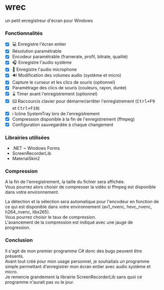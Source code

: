 # wrec
un petit enregistreur d'écran pour Windows

### Fonctionnalités

- [x] 💻 Enregistre l'écran entier
- [x] Résolution paramétrable
- [x] Encodeur paramétrable (framerate, profil, bitrate, qualité)
- [x] 🎧 Enregistre l'audio système
- [x] 🎤️ Enregistre l'audio microphone
- [x] 🔊 Modification des volumes audio (système et micro)
- [x] Capture le curseur et les clics de souris (optionnel)
- [x] Paramétrage des clics de souris (couleurs, rayon, durée)
- [x] ⌛ Timer avant l'enregistrement (optionnel)
- [x] ⌨️ Raccourcis clavier pour démarrer/arrêter l'enregistrement (<kbd>Ctrl+F9</kbd> et <kbd>Ctrl+F10</kbd>)
- [x] ℹ️ Icône SystemTray lors de l'enregistrement
- [x] Compression disponible à la fin de l'enregistrement (ffmpeg)
- [x] Configuration sauvegardée à chaque changement

### Librairies utilisées

- .NET ~ Windows Forms
- ScreenRecorderLib
- MaterialSkin2

### Compression

A la fin de l'enregistrement, la taille du fichier sera affichée.  
Vous pourrez alors choisir de compresser la vidéo si ffmpeg est disponible dans votre environnement.  

La détection et la sélection sera automatique pour l'encodeur en fonction de ce qui est disponible dans votre environnement (av1_nvenc, hevc_nvenc, h264_nvenc, libx265).  
Vous pourrez choisir le taux de compression.  
L'avancement de la compression est indiqué avec une jauge de progression.

### Conclusion

Il s'agit de mon premier programme C# donc des bugs peuvent être présents.  
Avant tout créé pour mon usage personnel, je souhaitais un programme simple permettant d'enregistrer mon écran entier avec audio système et micro.  
Je remercie grandement la librairie ScreenRecorderLib sans quoi ce programme n'aurait pas vu le jour.
